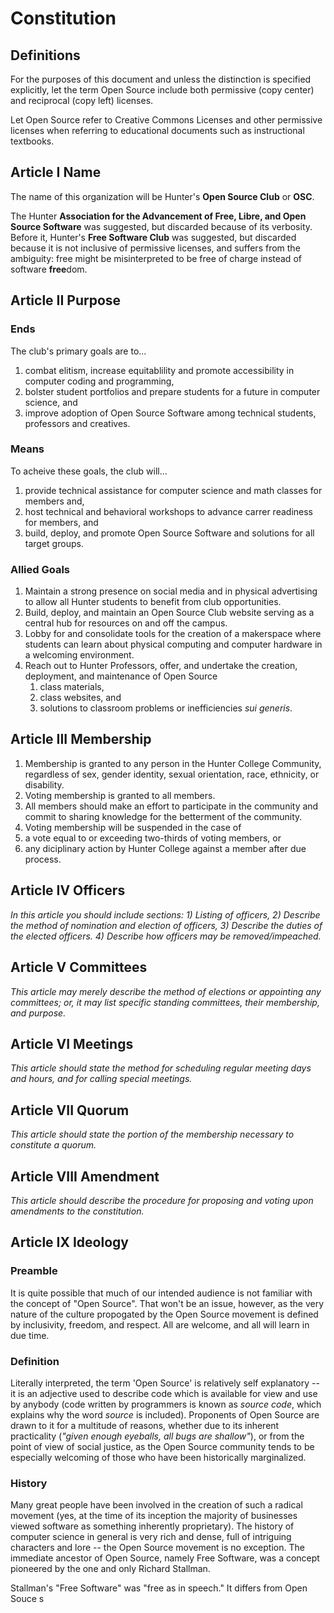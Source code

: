 # Constitution

## Definitions

For the purposes of this document and unless the distinction is specified
explicitly, let the term Open Source include both permissive (copy center) and
reciprocal (copy left) licenses.

Let Open Source refer to Creative Commons Licenses and other permissive licenses
when referring to educational documents such as instructional textbooks.

## Article I Name

The name of this organization will be Hunter's **Open Source Club** or **OSC**.

The Hunter **Association for the Advancement of Free, Libre, and Open Source
Software** was suggested, but discarded because of its verbosity. Before it,
Hunter's **Free Software Club** was suggested, but discarded because it is not
inclusive of permissive licenses, and suffers from the ambiguity: free might be
misinterpreted to be free of charge instead of software **free**dom.

## Article II Purpose

### Ends

The club's primary goals are to...

1. combat elitism, increase equitablility and promote accessibility in computer
   coding and programming,
1. bolster student portfolios and prepare students for a future in computer
   science, and
1. improve adoption of Open Source Software among technical students, professors
   and creatives.

### Means

To acheive these goals, the club will...

1. provide technical assistance for computer science and math classes for
   members and,
1. host technical and behavioral workshops to advance carrer readiness for
   members, and
1. build, deploy, and promote Open Source Software and solutions for all target
   groups.

### Allied Goals

1. Maintain a strong presence on social media and in physical advertising to
   allow all Hunter students to benefit from club opportunities.
1. Build, deploy, and maintain an Open Source Club website serving as a central
   hub for resources on and off the campus.
1. Lobby for and consolidate tools for the creation of a makerspace where
   students can learn about physical computing and computer hardware in a
   welcoming environment.
1. Reach out to Hunter Professors, offer, and undertake the creation,
   deployment, and maintenance of Open Source
   1. class materials,
   1. class websites, and
   1. solutions to classroom problems or inefficiencies *sui generis*.

## Article III Membership
 
1. Membership is granted to any person in the Hunter College Community,
   regardless of sex, gender identity, sexual orientation, race, ethnicity, or
   disability.
1. Voting membership is granted to all members.
1. All members should make an effort to participate in the community and commit
   to sharing knowledge for the betterment of the community.
1. Voting membership will be suspended in the case of
  1. a vote equal to or exceeding two-thirds of voting members, or
  1. any diciplinary action by Hunter College against a member after due
     process.
  
## Article IV Officers
*In this article you should include sections: 1) Listing of officers, 2)
Describe the method of nomination and election of officers, 3) Describe the
duties of the elected officers. 4) Describe how officers may be
removed/impeached.*

## Article V Committees

*This article may merely describe the method of elections or appointing any
committees; or, it may list specific standing committees, their membership, and
purpose.*

## Article VI Meetings
*This article should state the method for scheduling regular meeting days and
hours, and for calling special meetings.*

## Article VII Quorum
*This article should state the portion of the membership necessary to constitute
a quorum.*

## Article VIII Amendment
*This article should describe the procedure for proposing and voting upon
amendments to the constitution.*

## Article IX Ideology

### Preamble

It is quite possible that much of our intended audience is not familiar with the
concept of "Open Source". That won't be an issue, however, as the very nature of
the culture propogated by the Open Source movement is defined by inclusivity,
freedom, and respect. All are welcome, and all will learn in due time.

### Definition

Literally interpreted, the term 'Open Source' is relatively self explanatory --
it is an adjective used to describe code which is available for view and use by
anybody (code written by programmers is known as *source code*, which
explains why the word *source* is included). Proponents of Open Source are drawn
to it for a multitude of reasons, whether due to its inherent practicality
(*"given enough eyeballs, all bugs are shallow"*), or from the point of view of
social justice, as the Open Source community tends to be especially welcoming of
those who have been historically marginalized.

### History

Many great people have been involved in the creation of such a radical movement
(yes, at the time of its inception the majority of businesses viewed software as
something inherently proprietary). The history of computer science in general is
very rich and dense, full of intriguing characters and lore -- the Open Source
movement is no exception. The immediate ancestor of Open Source, namely Free
Software, was a concept pioneered by the one and only Richard Stallman.

 Stallman's "Free Software" was "free as in speech." It differs from Open Souce   s
